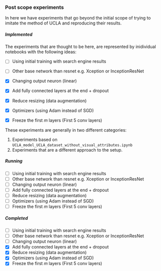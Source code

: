 ### Post scope experiments

In here we have experiments that go beyond the initial scope
of trying to imitate the method of UCLA and reproducing their
results.

##### Implemented
The experiments that are thought to be here, are represented
by inidividual notebooks with the following ideas:

- [ ] Using initial training with search engine results
- [ ] Other base network than resnet e.g. Xception or InceptionResNet
- [X] Changing output neuron (linear)
- [X] Add fully connected layers at the end + dropout
- [X] Reduce resizing (data augmentation)
- [X] Optimizers (using Adam instead of SGD)
- [X] Freeze the first _m_ layers (First 5 conv layers)


These experiments are generally in two different categories:
 1. Experiments based on `UCLA_model_UCLA_dataset_without_visual_attributes.ipynb`
 2. Experiments that are a different approach to the setup.


##### Running

- [ ] Using initial training with search engine results
- [ ] Other base network than resnet e.g. Xception or InceptionResNet
- [ ] Changing output neuron (linear)
- [ ] Add fully connected layers at the end + dropout
- [ ] Reduce resizing (data augmentation)
- [ ] Optimizers (using Adam instead of SGD)
- [ ] Freeze the first _m_ layers (First 5 conv layers)

##### Completed

- [ ] Using initial training with search engine results
- [ ] Other base network than resnet e.g. Xception or InceptionResNet
- [ ] Changing output neuron (linear)
- [X] Add fully connected layers at the end + dropout
- [X] Reduce resizing (data augmentation)
- [X] Optimizers (using Adam instead of SGD)
- [X] Freeze the first _m_ layers (First 5 conv layers)
